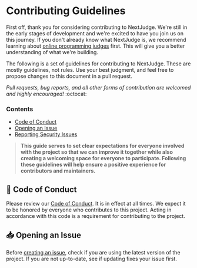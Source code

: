 # Contributing Guidelines

First off, thank you for considering contributing to NextJudge. We're still in the early stages of development and we're excited to have you join us on this journey. If you don't already know what NextJudge is, we recommend learning about [online programming judges](https://code.fandom.com/wiki/Online_judge) first. This will give you a better understanding of what we're building.

The following is a set of guidelines for contributing to NextJudge. These are mostly guidelines, not rules. Use your best judgment, and feel free to propose changes to this document in a pull request.

_Pull requests, bug reports, and all other forms of contribution are welcomed and highly encouraged!_ :octocat:

### Contents

- [Code of Conduct](#book-code-of-conduct)
- [Opening an Issue](#inbox_tray-opening-an-issue)
- [Reporting Security Issues](#lock-reporting-security-issues)

> **This guide serves to set clear expectations for everyone involved with the project so that we can improve it together while also creating a welcoming space for everyone to participate. Following these guidelines will help ensure a positive experience for contributors and maintainers.**

## :book: Code of Conduct

Please review our [Code of Conduct](/CODE_OF_CONDUCT.md). It is in effect at all times. We expect it to be honored by everyone who contributes to this project. Acting in accordance with this code is a requirement for contributing to the project.

## :inbox_tray: Opening an Issue

Before [creating an issue](https://help.github.com/en/github/managing-your-work-on-github/creating-an-issue), check if you are using the latest version of the project. If you are not up-to-date, see if updating fixes your issue first.
